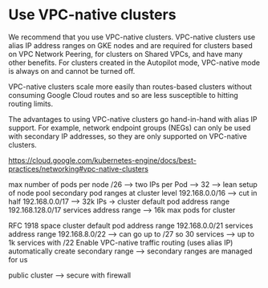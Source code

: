 # Use VPC-native clusters
We recommend that you use VPC-native clusters. VPC-native clusters use alias IP address ranges on 
GKE nodes and are required for clusters based on VPC Network Peering, for clusters on Shared VPCs, 
and have many other benefits. For clusters created in the Autopilot mode, VPC-native mode is always 
on and cannot be turned off.

VPC-native clusters scale more easily than routes-based clusters without consuming Google Cloud 
routes and so are less susceptible to hitting routing limits.

The advantages to using VPC-native clusters go hand-in-hand with alias IP support. For example, 
network endpoint groups (NEGs) can only be used with secondary IP addresses, so they are only 
supported on VPC-native clusters.


https://cloud.google.com/kubernetes-engine/docs/best-practices/networking#vpc-native-clusters

max number of pods per node /26 --> two IPs per Pod --> 32 --> lean setup of node pool
secondary pod ranges at cluster level 192.168.0.0/16 --> cut in half 192.168.0.0/17 --> 32k IPs -> cluster default pod address range
192.168.128.0/17 services address range --> 16k max pods for cluster


RFC 1918 space
cluster default pod address range 192.168.0.0/21
services address range 192.168.8.0/22 --> can go up to /27 so 30 services --> up to 1k services with /22
Enable VPC-native traffic routing (uses alias IP)
automatically create secondary range
--> secondary ranges are managed for us

public cluster --> secure with firewall
